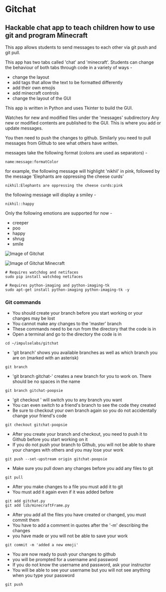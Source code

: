 # Gitchat
## Hackable chat app to teach children how to use git and program Minecraft

This app allows students to send messages to each other via git push and git pull.

This app has two tabs called 'chat' and 'minecraft'. Students can change the behaviour of both tabs through code in a variety of ways - 
- change the layout
- add tags that allow the text to be formatted differently 
- add their own emojis
- add minecraft controls
- change the layout of the GUI

This app is written in Python and uses Tkinter to build the GUI. 

Watches for new and modified files under the 'messages' subdirectory
Any new or modified contents are published to the GUI. This is where
you add or update messages.

You then need to push the changes to github. Similarly you need to
pull messages from Github to see what others have written.

messages take the following format (colons are used as separators) -
```
name:message:formatColor
```

for example, the following message will highlight 'nikhil' in pink, followed by the message 'Elephants are oppressing the cheese curds'
```
nikhil:Elephants are oppressing the cheese curds:pink
```

the following message will display a smiley -
```
nikhil::happy
```
Only the following emotions are supported for now -
- creeper
- poo
- happy
- shrug
- smile

![Image of Gitchat](https://impulselabsinc.github.io/img/gitchat.png)

![Image of Gitchat Minecraft](https://impulselabsinc.github.io/img/gitchatmc.png)

```
# Requires watchdog and netifaces
sudo pip install watchdog netifaces

# Requires python-imaging and python-imaging-tk
sudo apt-get install python-imaging python-imaging-tk -y
```

### Git commands
- You should create your branch before you start working or your changes may be lost
- You cannot make any changes to the 'master' branch
- These commands need to be run from the directory that the code is in
- Open a terminal and go to the directory the code is in
```
cd ~/impulselabs/gitchat
```

- 'git branch' shows you available branches as well as which branch you are on (marked with an asterisk)
```
git branch
```

- 'git branch gitchat-<yourName>' creates a new branch for you to work on. There should be no spaces in the name
```
git branch gitchat-poopsie
```

- 'git checkout <branchName>' will switch you to any branch you want
- You can even switch to a friend's branch to see the code they created
- Be sure to checkout your own branch again so you do not accidentally change your friend's code
```
git checkout gitchat-poopsie
```

- After you create your branch and checkout, you need to push it to Github before you start working on it
- If you do not push your branch to Github, you will not be able to share your changes with others and you may lose your work
```
git push --set-upstream origin gitchat-poopsie
```

- Make sure you pull down any changes before you add any files to git
```
git pull
```

- After you make changes to a file you must add it to git
- You must add it again even if it was added before 
```
git add gitchat.py
git add lib/minecraftFrame.py
```

- After you add all the files you have created or changed, you must commit them
- You have to add a comment in quotes after the '-m' describing the changes 
- you have made or you will not be able to save your work
```
git commit -m 'added a new emoji'
```

- You are now ready to push your changes to github
- you will be prompted for a username and password
- If you do not know the username and password, ask your instructor
- You will be able to see your username but you will not see anything when you type your password
```
git push

```




